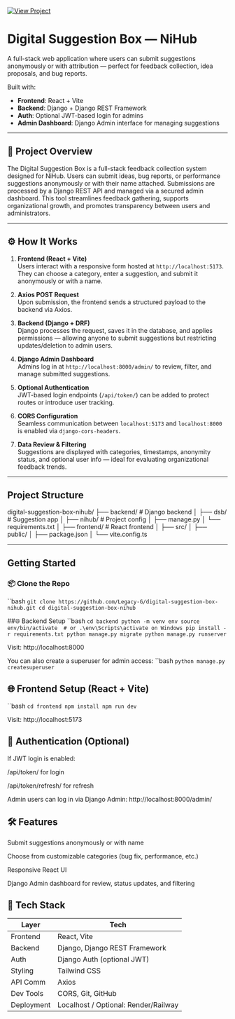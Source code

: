 [![View Project](https://img.shields.io/badge/GitHub-View_Project-2ea44f)](https://github.com/Legacy-G/digital-suggestion-box-nihub)

#  Digital Suggestion Box — NiHub

A full-stack web application where users can submit suggestions anonymously or with attribution — perfect for feedback collection, idea proposals, and bug reports.

Built with:
- **Frontend**: React + Vite
- **Backend**: Django + Django REST Framework
- **Auth**: Optional JWT-based login for admins
- **Admin Dashboard**: Django Admin interface for managing suggestions

---

## 📘 Project Overview

The Digital Suggestion Box is a full-stack feedback collection system designed for NiHub. Users can submit ideas, bug reports, or performance suggestions anonymously or with their name attached. Submissions are processed by a Django REST API and managed via a secured admin dashboard. This tool streamlines feedback gathering, supports organizational growth, and promotes transparency between users and administrators.

---

## ⚙️ How It Works

1. **Frontend (React + Vite)**  
   Users interact with a responsive form hosted at `http://localhost:5173`. They can choose a category, enter a suggestion, and submit it anonymously or with a name.

2. **Axios POST Request**  
   Upon submission, the frontend sends a structured payload to the backend via Axios.

3. **Backend (Django + DRF)**  
   Django processes the request, saves it in the database, and applies permissions — allowing anyone to submit suggestions but restricting updates/deletion to admin users.

4. **Django Admin Dashboard**  
   Admins log in at `http://localhost:8000/admin/` to review, filter, and manage submitted suggestions.

5. **Optional Authentication**  
   JWT-based login endpoints (`/api/token/`) can be added to protect routes or introduce user tracking.

6. **CORS Configuration**  
   Seamless communication between `localhost:5173` and `localhost:8000` is enabled via `django-cors-headers`.

7. **Data Review & Filtering**  
   Suggestions are displayed with categories, timestamps, anonymity status, and optional user info — ideal for evaluating organizational feedback trends.

---

##  Project Structure
digital-suggestion-box-nihub/
├── backend/           # Django backend
│   ├── dsb/           # Suggestion app
│   ├── nihub/         # Project config
│   ├── manage.py
│   └── requirements.txt
│
├── frontend/          # React frontend
│   ├── src/
│   ├── public/
│   ├── package.json
│   └── vite.config.ts


---

## Getting Started

### 📦 Clone the Repo
``bash
`git clone https://github.com/Legacy-G/digital-suggestion-box-nihub.git
cd digital-suggestion-box-nihub`

##🌐 Backend Setup
``bash
`cd backend
python -m venv env
source env/bin/activate  # or .\env\Scripts\activate on Windows
pip install -r requirements.txt
python manage.py migrate
python manage.py runserver`

Visit: http://localhost:8000

You can also create a superuser for admin access:
``bash
`python manage.py createsuperuser`

## 🌐 Frontend Setup (React + Vite)
``bash
`cd frontend
npm install
npm run dev`

Visit: http://localhost:5173

## 🔐 Authentication (Optional)
If JWT login is enabled:

/api/token/ for login

/api/token/refresh/ for refresh

Admin users can log in via Django Admin: http://localhost:8000/admin/

## 🛠️ Features
Submit suggestions anonymously or with name

Choose from customizable categories (bug fix, performance, etc.)

Responsive React UI

Django Admin dashboard for review, status updates, and filtering


## 🧰 Tech Stack

| Layer      | Tech                                 |
|------------|--------------------------------------|
| Frontend   | React, Vite                          |
| Backend    | Django, Django REST Framework        |
| Auth       | Django Auth (optional JWT)           |
| Styling    | Tailwind CSS                         |
| API Comm   | Axios                                |
| Dev Tools  | CORS, Git, GitHub                    |
| Deployment | Localhost / Optional: Render/Railway |
